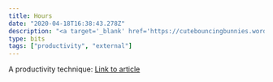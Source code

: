 ```yaml
---
title: Hours
date: "2020-04-18T16:38:43.278Z"
description: "<a target='_blank' href='https://cutebouncingbunnies.wordpress.com/2020/03/30/hours/?utm_source=shreyansh-zazz.github.io&utm_medium=shreyansh-zazz.github.io'>Link to article</a>"
type: bits
tags: ["productivity", "external"]
---
```


A productivity technique:
<a target='_blank' href='https://cutebouncingbunnies.wordpress.com/2020/03/30/hours/?utm_source=shreyansh-zazz.github.io&utm_medium=shreyansh-zazz.github.io'>Link to article</a>
